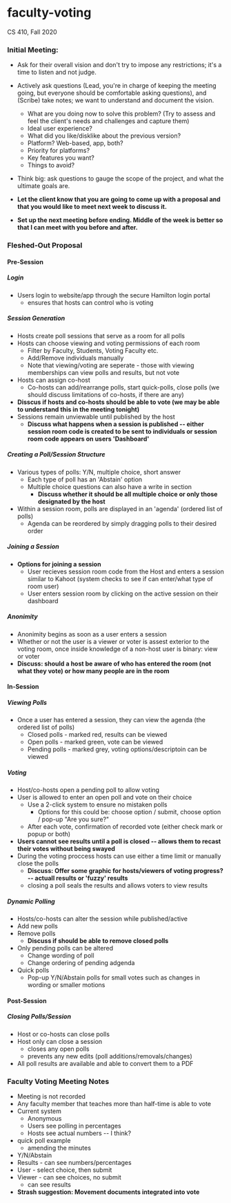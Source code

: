 # faculty-voting
CS 410, Fall 2020

### Initial Meeting:
- Ask for their overall vision and don't try to impose any restrictions; it's a time to listen and not judge.
- Actively ask questions (Lead, you're in charge of keeping the meeting going, but everyone should be comfortable asking questions), and (Scribe) take notes; we want to understand and document the vision.
  * What are you doing now to solve this problem? (Try to assess and feel the client's needs and challenges and capture them)
  * Ideal user experience?
  * What did you like/disklike about the previous version?
  * Platform? Web-based, app, both?
  * Priority for platforms?
  * Key features you want?
  * Things to avoid?
  
- Think big: ask questions to gauge the scope of the project, and what the ultimate goals are.

- **Let the client know that you are going to come up with a proposal and that you would like to meet next week to discuss it.**
- **Set up the next meeting before ending. Middle of the week is better so that I can meet with you before and after.**

### Fleshed-Out Proposal
#### Pre-Session
##### Login 
- Users login to website/app through the secure Hamilton login portal 
  * ensures that hosts can control who is voting

##### Session Generation
- Hosts create poll sessions that serve as a room for all polls
- Hosts can choose viewing and voting permissions of each room
  * Filter by Faculty, Students, Voting Faculty etc.
  * Add/Remove individuals manually
  * Note that viewing/voting are seperate - those with viewing memberships can view polls and results, but not vote
- Hosts can assign co-host
  * Co-hosts can add/rearrange polls, start quick-polls, close polls (we should discuss limitations of co-hosts, if there are any)
- **Disscus if hosts and co-hosts should be able to vote (we may be able to understand this in the meeting tonight)**
- Sessions remain unviewable until published by the host 
  * **Discuss what happens when a session is published -- either session room code is created to be sent to individuals or session room code appears on users 'Dashboard'**

##### Creating a Poll/Session Structure
- Various types of polls: Y/N, multiple choice, short answer
  * Each type of poll has an 'Abstain' option 
  * Multiple choice questions can also have a write in section 
    * **Discuss whether it should be all multiple choice or only those designated by the host**
- Within a session room, polls are displayed in an 'agenda' (ordered list of polls)
  * Agenda can be reordered by simply dragging polls to their desired order
 
##### Joining a Session 
- **Options for joining a session**
  * User recieves session room code from the Host and enters a session similar to Kahoot (system checks to see if can enter/what type of room user)
  * User enters session room by clicking on the active session on their dashboard

##### Anonimity 
- Anonimity begins as soon as a user enters a session
- Whether or not the user is a viewer or voter is assest exterior to the voting room, once inside knowledge of a non-host user is binary: view or voter
- **Discuss: should a host be aware of who has entered the room (not what they vote) or how many people are in the room**

#### In-Session
##### Viewing Polls
- Once a user has entered a session, they can view the agenda (the ordered list of polls)
  * Closed polls - marked red, results can be viewed
  * Open polls - marked green, vote can be viewed 
  * Pending polls - marked grey, voting options/descriptoin can be viewed

##### Voting 
- Host/co-hosts open a pending poll to allow voting 
- User is allowed to enter an open poll and vote on their choice
  * Use a 2-click system to ensure no mistaken polls 
    * Options for this could be: choose option / submit, choose option / pop-up "Are you sure?"
  * After each vote, confirmation of recorded vote (either check mark or popup or both)
- **Users cannot see results until a poll is closed -- allows them to recast their votes without being swayed**
- During the voting proccess hosts can use either a time limit or manually close the polls
  * **Discuss: Offer some graphic for hosts/viewers of voting progress? -- actuall results or 'fuzzy' results**
  * closing a poll seals the results and allows voters to view results
 
##### Dynamic Polling 
- Hosts/co-hosts can alter the session while published/active
- Add new polls
- Remove polls 
  * **Discuss if should be able to remove closed polls**
- Only pending polls can be altered 
  * Change wording of poll
  * Change ordering of pending adgenda
- Quick polls 
  * Pop-up Y/N/Abstain polls for small votes such as changes in wording or smaller motions
 
#### Post-Session
##### Closing Polls/Session
- Host or co-hosts can close polls
- Host only can close a session 
  * closes any open polls
  * prevents any new edits (poll additions/removals/changes)
- All poll results are available and able to convert them to a PDF
 
### Faculty Voting Meeting Notes
- Meeting is not recorded
- Any faculty member that teaches more than half-time is able to vote
- Current system
  * Anonymous 
  * Users see polling in percentages
  * Hosts see actual numbers -- I think?
- quick poll example
  * amending the minutes
- Y/N/Abstain
- Results - can see numbers/percentages
- User - select choice, then submit
- Viewer - can see choices, no submit
  * can see results
- **Strash suggestion: Movement documents integrated into vote**
